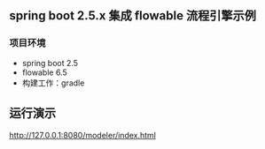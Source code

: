 
## spring boot 2.5.x 集成 flowable 流程引擎示例

### 项目环境

- spring boot 2.5
- flowable 6.5
- 构建工作：gradle

## 运行演示

http://127.0.0.1:8080/modeler/index.html